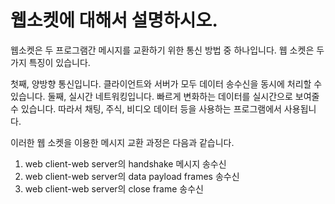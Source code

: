 # 웹소켓에 대해서 설명하시오.

웹소켓은 두 프로그램간 메시지를 교환하기 위한 통신 방법 중 하나입니다. 웹 소켓은 두 가지 특징이 있습니다.

첫째, 양방향 통신입니다. 클라이언트와 서버가 모두 데이터 송수신을 동시에 처리할 수 있습니다. 둘째, 실시간 네트워킹입니다. 빠르게 변화하는 데이터를 실시간으로 보여줄 수 있습니다. 따라서 채팅, 주식, 비디오 데이터 등을 사용하는 프로그램에서 사용됩니다.



이러한 웹 소켓을 이용한 메시지 교환 과정은 다음과 같습니다.

1. web client-web server의 handshake 메시지 송수신
2. web client-web server의 data payload frames 송수신
3. web client-web server의 close frame 송수신